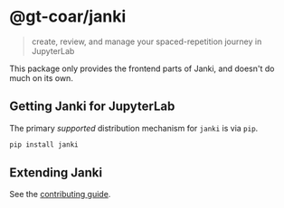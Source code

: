 # @gt-coar/janki

> create, review, and manage your spaced-repetition journey in JupyterLab

This package only provides the frontend parts of Janki, and doesn't do much on its own.

## Getting Janki for JupyterLab

The primary _supported_ distribution mechanism for `janki` is via `pip`.

```bash
pip install janki
```

## Extending Janki

See the [contributing guide].

[contributing guide]: https://github.com/gt-coar/janki/tree/master/CONTRIBUTING.md